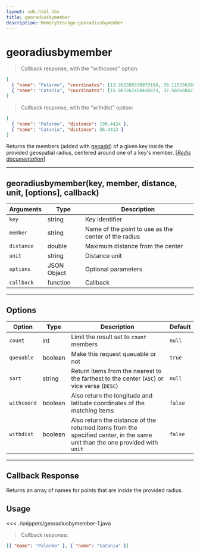 ```yaml
---
layout: sdk.html.hbs
title: georadiusbymember
description: MemoryStorage:georadiusbymember
---
```


# georadiusbymember

> Callback response, with the "withcoord" option:

```json
[
  { "name": "Palermo", "coordinates": [13.361389338970184, 38.1155563954963] },
  { "name": "Catania", "coordinates": [15.087267458438873, 37.50266842333162] }
]
```

> Callback response, with the "withdist" option:

```json
[
  { "name": "Palermo", "distance": 190.4424 },
  { "name": "Catania", "distance": 56.4413 }
]
```

Returns the members (added with [geoadd](/sdk/android/3/controllers/memory-storage/geoadd/)) of a given key inside the provided geospatial radius, centered around one of a key's member.
[[_Redis documentation_]](https://redis.io/commands/georadiusbymember)

---

## georadiusbymember(key, member, distance, unit, [options], callback)

| Arguments  | Type        | Description                                          |
| ---------- | ----------- | ---------------------------------------------------- |
| `key`      | string      | Key identifier                                       |
| `member`   | string      | Name of the point to use as the center of the radius |
| `distance` | double      | Maximum distance from the center                     |
| `unit`     | string      | Distance unit                                        |
| `options`  | JSON Object | Optional parameters                                  |
| `callback` | function    | Callback                                             |

---

## Options

| Option      | Type    | Description                                                                                                                  | Default |
| ----------- | ------- | ---------------------------------------------------------------------------------------------------------------------------- | ------- |
| `count`     | int     | Limit the result set to `count` members                                                                                      | `null`  |
| `queuable`  | boolean | Make this request queuable or not                                                                                            | `true`  |
| `sort`      | string  | Return items from the nearest to the farthest to the center (`ASC`) or vice versa (`DESC`)                                   | `null`  |
| `withcoord` | boolean | Also return the longitude and latitude coordinates of the matching items                                                     | `false` |
| `withdist`  | boolean | Also return the distance of the returned items from the specified center, in the same unit than the one provided with `unit` | `false` |

---

## Callback Response

Returns an array of names for points that are inside the provided radius.

## Usage

<<< ./snippets/georadiusbymember-1.java

> Callback response:

```json
[{ "name": "Palermo" }, { "name": "Catania" }]
```
